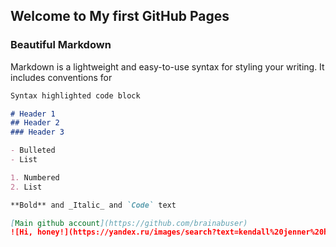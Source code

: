 ## Welcome to My first GitHub Pages

### Beautiful Markdown

Markdown is a lightweight and easy-to-use syntax for styling your writing. It includes conventions for

```markdown
Syntax highlighted code block

# Header 1
## Header 2
### Header 3

- Bulleted
- List

1. Numbered
2. List

**Bold** and _Italic_ and `Code` text

[Main github account](https://github.com/brainabuser)
![Hi, honey!](https://yandex.ru/images/search?text=kendall%20jenner%20hot&from=tabbar&pos=27&img_url=https%3A%2F%2Fwww.wallpapermaiden.com%2Fwallpaper%2F4191%2Fdownload%2F1600x2560%2Fkendall-jenner-bite-finger-face-portrait-black-hair.jpg&rpt=simage)
